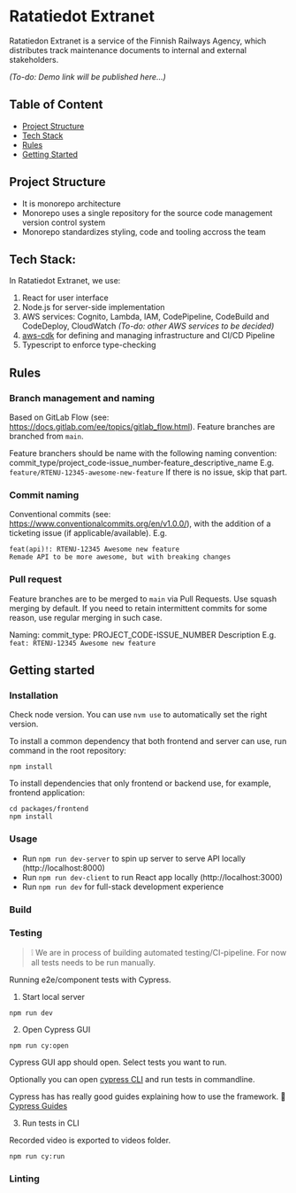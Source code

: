 # Ratatiedot Extranet

Ratatiedon Extranet is a service of the Finnish Railways Agency, which distributes track maintenance documents to internal and external stakeholders.

_(To-do: Demo link will be published here...)_

## Table of Content

- [Project Structure](#project-structure)
- [Tech Stack](#tech-stack)
- [Rules](#rules)
- [Getting Started](#getting-started)

## Project Structure

- It is monorepo architecture
- Monorepo uses a single repository for the source code management version control system
- Monorepo standardizes styling, code and tooling accross the team

## Tech Stack:

In Ratatiedot Extranet, we use:

1. React for user interface
2. Node.js for server-side implementation
3. AWS services: Cognito, Lambda, IAM, CodePipeline, CodeBuild and CodeDeploy, CloudWatch _(To-do: other AWS services to be decided)_
4. [aws-cdk](https://github.com/aws/aws-cdk) for defining and managing infrastructure and CI/CD Pipeline
5. Typescript to enforce type-checking

## Rules

### Branch management and naming

Based on GitLab Flow (see: https://docs.gitlab.com/ee/topics/gitlab_flow.html). Feature branches are branched from `main`.

Feature branchers should be name with the following naming convention:
commit_type/project_code-issue_number-feature_descriptive_name
E.g. `feature/RTENU-12345-awesome-new-feature`
If there is no issue, skip that part.

### Commit naming

Conventional commits (see: https://www.conventionalcommits.org/en/v1.0.0/), with the addition of a ticketing issue (if applicable/available).
E.g.

```
feat(api)!: RTENU-12345 Awesome new feature
Remade API to be more awesome, but with breaking changes
```

### Pull request

Feature branches are to be merged to `main` via Pull Requests. Use squash merging by default. If you need to retain intermittent commits for some reason, use regular merging in such case.

Naming: commit_type: PROJECT_CODE-ISSUE_NUMBER Description
E.g. `feat: RTENU-12345 Awesome new feature`

## Getting started

### Installation

Check node version. You can use `nvm use` to automatically set the right version.

To install a common dependency that both frontend and server can use, run command in the root repository:

```
npm install
```

To install dependencies that only frontend or backend use, for example, frontend application:

```
cd packages/frontend
npm install
```

### Usage

- Run `npm run dev-server` to spin up server to serve API locally (http://localhost:8000)
- Run `npm run dev-client` to run React app locally (http://localhost:3000)
- Run `npm run dev` for full-stack development experience

### Build

### Testing

> ❕ We are in process of building automated testing/CI-pipeline. For now all tests needs to be run manually.

Running e2e/component tests with Cypress.

1. Start local server

```
npm run dev
```

2. Open Cypress GUI

```
npm run cy:open
```

Cypress GUI app should open. Select tests you want to run.

Optionally you can open [cypress CLI](https://docs.cypress.io/guides/guides/command-line#How-to-run-commands) and run tests in commandline.

Cypress has has really good guides explaining how to use the framework.
🔗 [Cypress Guides](https://docs.cypress.io/guides/overview/why-cypress)

3. Run tests in CLI

Recorded video is exported to videos folder.

```
npm run cy:run
```

### Linting
